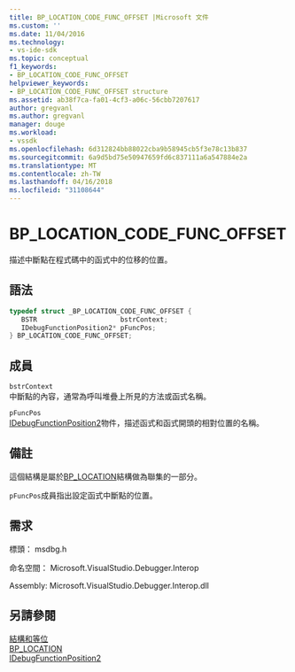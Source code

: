 ```yaml
---
title: BP_LOCATION_CODE_FUNC_OFFSET |Microsoft 文件
ms.custom: ''
ms.date: 11/04/2016
ms.technology:
- vs-ide-sdk
ms.topic: conceptual
f1_keywords:
- BP_LOCATION_CODE_FUNC_OFFSET
helpviewer_keywords:
- BP_LOCATION_CODE_FUNC_OFFSET structure
ms.assetid: ab38f7ca-fa01-4cf3-a06c-56cbb7207617
author: gregvanl
ms.author: gregvanl
manager: douge
ms.workload:
- vssdk
ms.openlocfilehash: 6d312824bb88022cba9b58945cb5f3e78c13b837
ms.sourcegitcommit: 6a9d5bd75e50947659fd6c837111a6a547884e2a
ms.translationtype: MT
ms.contentlocale: zh-TW
ms.lasthandoff: 04/16/2018
ms.locfileid: "31108644"
---
```

# <a name="bplocationcodefuncoffset"></a>BP_LOCATION_CODE_FUNC_OFFSET
描述中斷點在程式碼中的函式中的位移的位置。  
  
## <a name="syntax"></a>語法  
  
```cpp  
typedef struct _BP_LOCATION_CODE_FUNC_OFFSET {   
   BSTR                     bstrContext;  
   IDebugFunctionPosition2* pFuncPos;  
} BP_LOCATION_CODE_FUNC_OFFSET;  
```  
  
## <a name="members"></a>成員  
 `bstrContext`  
 中斷點的內容，通常為呼叫堆疊上所見的方法或函式名稱。  
  
 `pFuncPos`  
 [IDebugFunctionPosition2](../../../extensibility/debugger/reference/idebugfunctionposition2.md)物件，描述函式和函式開頭的相對位置的名稱。  
  
## <a name="remarks"></a>備註  
 這個結構是屬於[BP_LOCATION](../../../extensibility/debugger/reference/bp-location.md)結構做為聯集的一部分。  
  
 `pFuncPos`成員指出設定函式中斷點的位置。  
  
## <a name="requirements"></a>需求  
 標頭： msdbg.h  
  
 命名空間： Microsoft.VisualStudio.Debugger.Interop  
  
 Assembly: Microsoft.VisualStudio.Debugger.Interop.dll  
  
## <a name="see-also"></a>另請參閱  
 [結構和等位](../../../extensibility/debugger/reference/structures-and-unions.md)   
 [BP_LOCATION](../../../extensibility/debugger/reference/bp-location.md)   
 [IDebugFunctionPosition2](../../../extensibility/debugger/reference/idebugfunctionposition2.md)